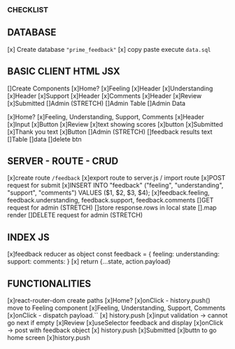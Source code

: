 ### CHECKLIST ###

## DATABASE
[x] Create database `"prime_feedback"`
[x] copy paste execute `data.sql`

## BASIC CLIENT HTML JSX
[]Create Components
    [x]Home?
    [x]Feeling
        [x]Header
    [x]Understanding
        [x]Header
    [x]Support
        [x]Header
    [x]Comments
        [x]Header
    [x]Review
    [x]Submitted
    []Admin (STRETCH)
        []Admin Table
            []Admin Data

[x]Home?
[x]Feeling, Understanding, Support, Comments
    [x]Header
    [x]Input
    [x]Button
[x]Review
    [x]text showing scores
    [x]button
[x]Submitted
    [x]Thank you text
    [x]Button
[]Admin (STRETCH)
    []feedback results text
    []Table
        []data
        []delete btn


## SERVER - ROUTE - CRUD
[x]create route `/feedback`
[x]export route to server.js / import route
[x]POST request for submit
    [x]INSERT INTO "feedback" ("feeling", "understanding", "support", "comments")
    VALUES ($1, $2, $3, $4);
    [x]feedback.feeling, 
        feedback.understanding, 
        feedback.support, 
        feedback.comments
[]GET request for admin (STRETCH)
    []store response.rows in local state
    [].map render
[]DELETE request for admin (STRETCH)

## INDEX JS
[x]feedback reducer as object
    const feedback = {
        feeling:
        understanding:
        support:
        comments:
    }
[x] return {...state, action.payload}

## FUNCTIONALITIES
[x]react-router-dom create paths
[x]Home?
    [x]onClick - history.push() move to Feeling component
[x]Feeling, Understanding, Support, Comments
    [x]onClick - dispatch payload.``
    [x] history.push
    [x]input validation -> cannot go next if empty
[x]Review
    [x]useSelector feedback and display
    [x]onClick -> post with feedback object
    [x] history.push
[x]Submitted
    [x]buttn to go home screen
    [x]history.push